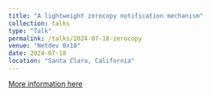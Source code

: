 ```yaml
---
title: "A lightweight zerocopy notification mechanism"
collection: talks
type: "Talk"
permalink: /talks/2024-07-18-zerocopy
venue: "Netdev 0x18"
date: 2024-07-18
location: "Santa Clara, California"
---
```


[More information here](https://netdevconf.info/0x18/sessions/talk/a-new-lightweight-zero-copy-notification-mechanism-in-linux.html)
